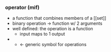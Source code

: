 ### operator (mif)
- a function that combines members of a [[set]]
- binary operation -> function w/ 2 arguments
- well defined: the operation is a function
    - input maps to 1 output
- * <- generic symbol for operations